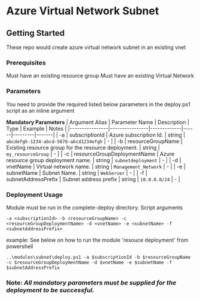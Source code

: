 # Azure Virtual Network Subnet

## Getting Started

These repo would create azure virtual network subnet in an existing vnet


### Prerequisites

Must have an existing resource group
Must have an existing Virtual Network

### Parameters

You need to provide the required listed below parameters in the deploy.ps1 script as an inline argument

**Mandatory Parameters**
| Argument Alias | Parameter Name | Description | Type | Example | Notes |
|----------------|----------------|-------------|------|---------|-------|
| -a | subscriptionId | Azure subscription Id. | string | `abcdefgh-1234-abcd-5678-abcd1234efgh` | - |
| -b | resourceGroupName | Existing resource group for the resource deployment. | string | `my_resourceGroup` | - |
| -c | resourceGroupDeploymentName | Azure resource group deployment name. | string | `subnetdeployment` | - |
| -d | vnetName | Virtual network name. | string | `Management_Network` | - |
| -e | subnetName | Subnet Name. | string | `WebServer` | - |
| -f | subnetAddressPrefix | Subnet address prefix | string | `10.0.0.0/24` | - |

### Deployment Usage

Module must be run in the complete-deploy directory. Script arguments 

`-a <subscriptionId> -b <resourceGroupName> -c <resourceGroupDeploymentName> -d <vnetName> -e <subnetName> -f <subnetAddressPrefix>`

example: See below on how to run the module 'resouce deployment' from powershell

`..\modules\subnet\deploy.ps1 -a $subscriptionId -b $resourceGroupName -c $resourceGroupDeploymentName -d $vnetName -e $subnetName -f $subnetAddressPrefix`

### Note: *All mandatory parameters must be supplied for the deployment to be successful.*